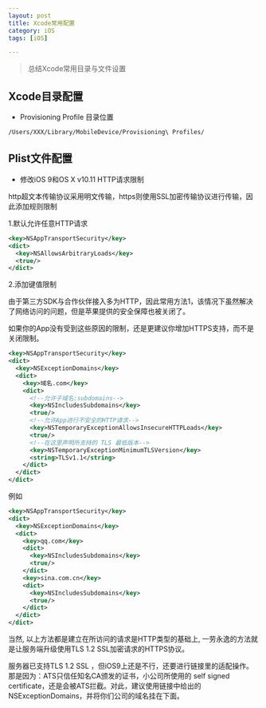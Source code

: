 ```yaml
---
layout: post
title: Xcode常用配置
category: iOS
tags: [iOS]

---
```



> 总结Xcode常用目录与文件设置


## Xcode目录配置

* Provisioning Profile 目录位置

```shell
/Users/XXX/Library/MobileDevice/Provisioning\ Profiles/
```


## Plist文件配置


* 修改iOS 9和OS X v10.11 HTTP请求限制

http超文本传输协议采用明文传输，https则使用SSL加密传输协议进行传输，因此添加规则限制

1.默认允许任意HTTP请求

```xml
<key>NSAppTransportSecurity</key>
<dict>
  <key>NSAllowsArbitraryLoads</key>
  <true/>
</dict>
```

2.添加键值限制

由于第三方SDK与合作伙伴接入多为HTTP，因此常用方法1，该情况下虽然解决了网络访问的问题，但是苹果提供的安全保障也被关闭了。

如果你的App没有受到这些原因的限制，还是更建议你增加HTTPS支持，而不是关闭限制。


```xml
<key>NSAppTransportSecurity</key>
<dict>
  <key>NSExceptionDomains</key>
  <dict>
    <key>域名.com</key>
    <dict>
      <!--允许子域名:subdomains-->
      <key>NSIncludesSubdomains</key>
      <true/>
      <!--允许App进行不安全的HTTP请求-->
      <key>NSTemporaryExceptionAllowsInsecureHTTPLoads</key>
      <true/>
      <!--在这里声明所支持的 TLS 最低版本-->
      <key>NSTemporaryExceptionMinimumTLSVersion</key>
      <string>TLSv1.1</string>
    </dict>
  </dict>
</dict>
```

例如

```xml
<key>NSAppTransportSecurity</key>
<dict>
  <key>NSExceptionDomains</key>
  <dict>  
    <key>qq.com</key>
    <dict>
      <key>NSIncludesSubdomains</key>
      <true/>
    </dict>
    <key>sina.com.cn</key>
    <dict>
      <key>NSIncludesSubdomains</key>
      <true/>
    </dict>
  </dict>
</dict>
```

当然, 以上方法都是建立在所访问的请求是HTTP类型的基础上, 一劳永逸的方法就是让服务端升级使用TLS 1.2 SSL加密请求的HTTPS协议。

服务器已支持TLS 1.2 SSL ，但iOS9上还是不行，还要进行链接里的适配操作。那是因为：ATS只信任知名CA颁发的证书，小公司所使用的 self signed certificate，还是会被ATS拦截。对此，建议使用链接中给出的NSExceptionDomains，并将你们公司的域名挂在下面。


